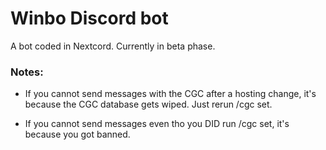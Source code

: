 # Winbo Discord bot
A bot coded in Nextcord. Currently in beta phase.

### Notes:

- If you cannot send messages with the CGC after a hosting change, it's because the CGC database gets wiped. Just rerun /cgc set.

- If you cannot send messages even tho you DID run /cgc set, it's because you got banned.
